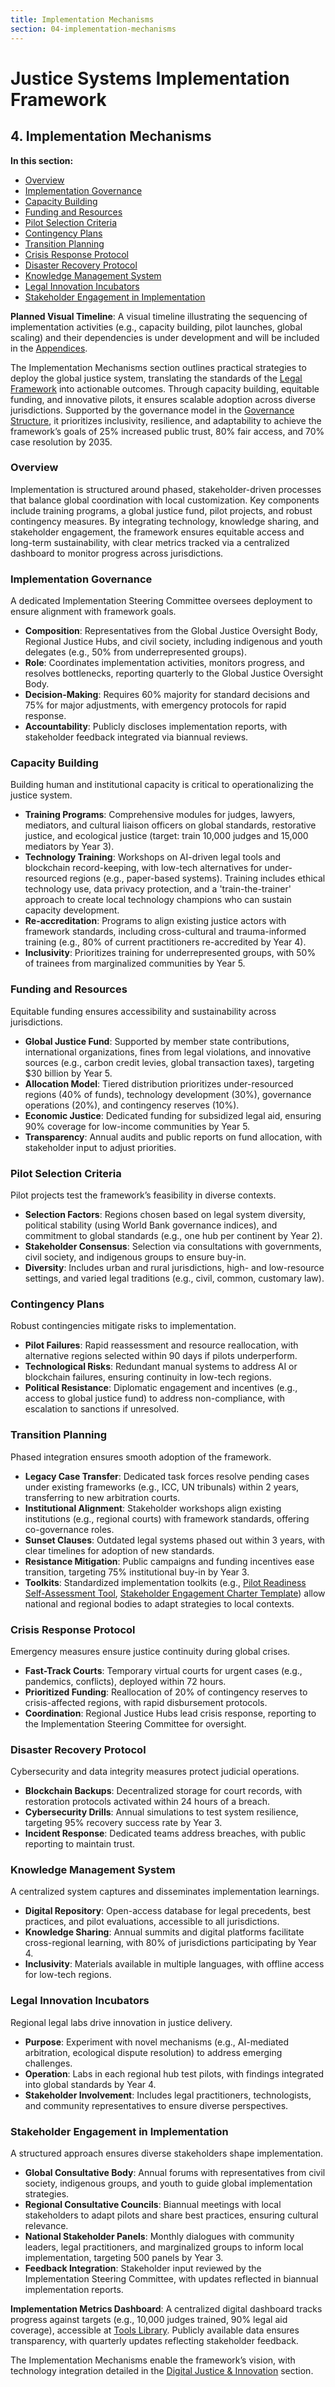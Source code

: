 ```yaml
---
title: Implementation Mechanisms
section: 04-implementation-mechanisms
---
```


# Justice Systems Implementation Framework

## <a id="04-implementation-mechanisms"></a>4. Implementation Mechanisms

**In this section:**
- [Overview](#overview)
- [Implementation Governance](#implementation-governance)
- [Capacity Building](#capacity-building)
- [Funding and Resources](#funding-and-resources)
- [Pilot Selection Criteria](#pilot-selection-criteria)
- [Contingency Plans](#contingency-plans)
- [Transition Planning](#transition-planning)
- [Crisis Response Protocol](#crisis-response-protocol)
- [Disaster Recovery Protocol](#disaster-recovery-protocol)
- [Knowledge Management System](#knowledge-management-system)
- [Legal Innovation Incubators](#legal-innovation-incubators)
- [Stakeholder Engagement in Implementation](#stakeholder-engagement-implementation)

**Planned Visual Timeline**: A visual timeline illustrating the sequencing of implementation activities (e.g., capacity building, pilot launches, global scaling) and their dependencies is under development and will be included in the [Appendices](/frameworks/docs/implementation/justice#11-appendices).

The Implementation Mechanisms section outlines practical strategies to deploy the global justice system, translating the standards of the [Legal Framework](/frameworks/docs/implementation/justice#03-legal-framework) into actionable outcomes. Through capacity building, equitable funding, and innovative pilots, it ensures scalable adoption across diverse jurisdictions. Supported by the governance model in the [Governance Structure](/frameworks/docs/implementation/justice#02-governance-structure), it prioritizes inclusivity, resilience, and adaptability to achieve the framework’s goals of 25% increased public trust, 80% fair access, and 70% case resolution by 2035.

### <a id="overview"></a>Overview
Implementation is structured around phased, stakeholder-driven processes that balance global coordination with local customization. Key components include training programs, a global justice fund, pilot projects, and robust contingency measures. By integrating technology, knowledge sharing, and stakeholder engagement, the framework ensures equitable access and long-term sustainability, with clear metrics tracked via a centralized dashboard to monitor progress across jurisdictions.

### <a id="implementation-governance"></a>Implementation Governance
A dedicated Implementation Steering Committee oversees deployment to ensure alignment with framework goals.

- **Composition**: Representatives from the Global Justice Oversight Body, Regional Justice Hubs, and civil society, including indigenous and youth delegates (e.g., 50% from underrepresented groups).
- **Role**: Coordinates implementation activities, monitors progress, and resolves bottlenecks, reporting quarterly to the Global Justice Oversight Body.
- **Decision-Making**: Requires 60% majority for standard decisions and 75% for major adjustments, with emergency protocols for rapid response.
- **Accountability**: Publicly discloses implementation reports, with stakeholder feedback integrated via biannual reviews.

### <a id="capacity-building"></a>Capacity Building
Building human and institutional capacity is critical to operationalizing the justice system.

- **Training Programs**: Comprehensive modules for judges, lawyers, mediators, and cultural liaison officers on global standards, restorative justice, and ecological justice (target: train 10,000 judges and 15,000 mediators by Year 3).
- **Technology Training**: Workshops on AI-driven legal tools and blockchain record-keeping, with low-tech alternatives for under-resourced regions (e.g., paper-based systems). Training includes ethical technology use, data privacy protection, and a 'train-the-trainer' approach to create local technology champions who can sustain capacity development.
- **Re-accreditation**: Programs to align existing justice actors with framework standards, including cross-cultural and trauma-informed training (e.g., 80% of current practitioners re-accredited by Year 4).
- **Inclusivity**: Prioritizes training for underrepresented groups, with 50% of trainees from marginalized communities by Year 5.

### <a id="funding-and-resources"></a>Funding and Resources
Equitable funding ensures accessibility and sustainability across jurisdictions.

- **Global Justice Fund**: Supported by member state contributions, international organizations, fines from legal violations, and innovative sources (e.g., carbon credit levies, global transaction taxes), targeting $30 billion by Year 5.
- **Allocation Model**: Tiered distribution prioritizes under-resourced regions (40% of funds), technology development (30%), governance operations (20%), and contingency reserves (10%).
- **Economic Justice**: Dedicated funding for subsidized legal aid, ensuring 90% coverage for low-income communities by Year 5.
- **Transparency**: Annual audits and public reports on fund allocation, with stakeholder input to adjust priorities.

### <a id="pilot-selection-criteria"></a>Pilot Selection Criteria
Pilot projects test the framework’s feasibility in diverse contexts.

- **Selection Factors**: Regions chosen based on legal system diversity, political stability (using World Bank governance indices), and commitment to global standards (e.g., one hub per continent by Year 2).
- **Stakeholder Consensus**: Selection via consultations with governments, civil society, and indigenous groups to ensure buy-in.
- **Diversity**: Includes urban and rural jurisdictions, high- and low-resource settings, and varied legal traditions (e.g., civil, common, customary law).

### <a id="contingency-plans"></a>Contingency Plans
Robust contingencies mitigate risks to implementation.

- **Pilot Failures**: Rapid reassessment and resource reallocation, with alternative regions selected within 90 days if pilots underperform.
- **Technological Risks**: Redundant manual systems to address AI or blockchain failures, ensuring continuity in low-tech regions.
- **Political Resistance**: Diplomatic engagement and incentives (e.g., access to global justice fund) to address non-compliance, with escalation to sanctions if unresolved.

### <a id="transition-planning"></a>Transition Planning
Phased integration ensures smooth adoption of the framework.

- **Legacy Case Transfer**: Dedicated task forces resolve pending cases under existing frameworks (e.g., ICC, UN tribunals) within 2 years, transferring to new arbitration courts.
- **Institutional Alignment**: Stakeholder workshops align existing institutions (e.g., regional courts) with framework standards, offering co-governance roles.
- **Sunset Clauses**: Outdated legal systems phased out within 3 years, with clear timelines for adoption of new standards.
- **Resistance Mitigation**: Public campaigns and funding incentives ease transition, targeting 75% institutional buy-in by Year 3.
- **Toolkits**: Standardized implementation toolkits (e.g., [Pilot Readiness Self-Assessment Tool](/frameworks/tools/justice/pilot-readiness-self-assessment-tool-en.pdf), [Stakeholder Engagement Charter Template](/frameworks/tools/justice/stakeholder-engagement-charter-en.pdf)) allow national and regional bodies to adapt strategies to local contexts.

### <a id="crisis-response-protocol"></a>Crisis Response Protocol
Emergency measures ensure justice continuity during global crises.

- **Fast-Track Courts**: Temporary virtual courts for urgent cases (e.g., pandemics, conflicts), deployed within 72 hours.
- **Prioritized Funding**: Reallocation of 20% of contingency reserves to crisis-affected regions, with rapid disbursement protocols.
- **Coordination**: Regional Justice Hubs lead crisis response, reporting to the Implementation Steering Committee for oversight.

### <a id="disaster-recovery-protocol"></a>Disaster Recovery Protocol
Cybersecurity and data integrity measures protect judicial operations.

- **Blockchain Backups**: Decentralized storage for court records, with restoration protocols activated within 24 hours of a breach.
- **Cybersecurity Drills**: Annual simulations to test system resilience, targeting 95% recovery success rate by Year 3.
- **Incident Response**: Dedicated teams address breaches, with public reporting to maintain trust.

### <a id="knowledge-management-system"></a>Knowledge Management System
A centralized system captures and disseminates implementation learnings.

- **Digital Repository**: Open-access database for legal precedents, best practices, and pilot evaluations, accessible to all jurisdictions.
- **Knowledge Sharing**: Annual summits and digital platforms facilitate cross-regional learning, with 80% of jurisdictions participating by Year 4.
- **Inclusivity**: Materials available in multiple languages, with offline access for low-tech regions.

### <a id="legal-innovation-incubators"></a>Legal Innovation Incubators
Regional legal labs drive innovation in justice delivery.

- **Purpose**: Experiment with novel mechanisms (e.g., AI-mediated arbitration, ecological dispute resolution) to address emerging challenges.
- **Operation**: Labs in each regional hub test pilots, with findings integrated into global standards by Year 4.
- **Stakeholder Involvement**: Includes legal practitioners, technologists, and community representatives to ensure diverse perspectives.

### <a id="stakeholder-engagement-implementation"></a>Stakeholder Engagement in Implementation
A structured approach ensures diverse stakeholders shape implementation.

- **Global Consultative Body**: Annual forums with representatives from civil society, indigenous groups, and youth to guide global implementation strategies.
- **Regional Consultative Councils**: Biannual meetings with local stakeholders to adapt pilots and share best practices, ensuring cultural relevance.
- **National Stakeholder Panels**: Monthly dialogues with community leaders, legal practitioners, and marginalized groups to inform local implementation, targeting 500 panels by Year 3.
- **Feedback Integration**: Stakeholder input reviewed by the Implementation Steering Committee, with updates reflected in biannual implementation reports.

**Implementation Metrics Dashboard**: A centralized digital dashboard tracks progress against targets (e.g., 10,000 judges trained, 90% legal aid coverage), accessible at [Tools Library](/frameworks/tools/justice). Publicly available data ensures transparency, with quarterly updates reflecting stakeholder feedback.

The Implementation Mechanisms enable the framework’s vision, with technology integration detailed in the [Digital Justice & Innovation](/frameworks/docs/implementation/justice#05-digital-justice-innovation) section.

